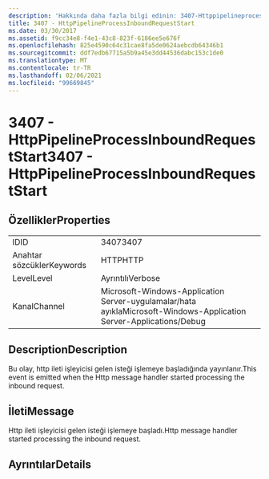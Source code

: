 ```yaml
---
description: 'Hakkında daha fazla bilgi edinin: 3407-Httppipelineprocessınboundrequeststart'
title: 3407 - HttpPipelineProcessInboundRequestStart
ms.date: 03/30/2017
ms.assetid: f9cc34e8-f4e1-43c8-823f-6186ee5e676f
ms.openlocfilehash: 825e4590c64c31cae8fa5de0624aebcdb64346b1
ms.sourcegitcommit: ddf7edb67715a5b9a45e3dd44536dabc153c1de0
ms.translationtype: MT
ms.contentlocale: tr-TR
ms.lasthandoff: 02/06/2021
ms.locfileid: "99669845"
---
```

# <a name="3407---httppipelineprocessinboundrequeststart"></a><span data-ttu-id="dfa11-103">3407 - HttpPipelineProcessInboundRequestStart</span><span class="sxs-lookup"><span data-stu-id="dfa11-103">3407 - HttpPipelineProcessInboundRequestStart</span></span>

## <a name="properties"></a><span data-ttu-id="dfa11-104">Özellikler</span><span class="sxs-lookup"><span data-stu-id="dfa11-104">Properties</span></span>  
  
|||  
|-|-|  
|<span data-ttu-id="dfa11-105">ID</span><span class="sxs-lookup"><span data-stu-id="dfa11-105">ID</span></span>|<span data-ttu-id="dfa11-106">3407</span><span class="sxs-lookup"><span data-stu-id="dfa11-106">3407</span></span>|  
|<span data-ttu-id="dfa11-107">Anahtar sözcükler</span><span class="sxs-lookup"><span data-stu-id="dfa11-107">Keywords</span></span>|<span data-ttu-id="dfa11-108">HTTP</span><span class="sxs-lookup"><span data-stu-id="dfa11-108">HTTP</span></span>|  
|<span data-ttu-id="dfa11-109">Level</span><span class="sxs-lookup"><span data-stu-id="dfa11-109">Level</span></span>|<span data-ttu-id="dfa11-110">Ayrıntılı</span><span class="sxs-lookup"><span data-stu-id="dfa11-110">Verbose</span></span>|  
|<span data-ttu-id="dfa11-111">Kanal</span><span class="sxs-lookup"><span data-stu-id="dfa11-111">Channel</span></span>|<span data-ttu-id="dfa11-112">Microsoft-Windows-Application Server-uygulamalar/hata ayıkla</span><span class="sxs-lookup"><span data-stu-id="dfa11-112">Microsoft-Windows-Application Server-Applications/Debug</span></span>|  
  
## <a name="description"></a><span data-ttu-id="dfa11-113">Description</span><span class="sxs-lookup"><span data-stu-id="dfa11-113">Description</span></span>  

 <span data-ttu-id="dfa11-114">Bu olay, http ileti işleyicisi gelen isteği işlemeye başladığında yayınlanır.</span><span class="sxs-lookup"><span data-stu-id="dfa11-114">This event is emitted when the Http message handler started processing the inbound request.</span></span>  
  
## <a name="message"></a><span data-ttu-id="dfa11-115">İleti</span><span class="sxs-lookup"><span data-stu-id="dfa11-115">Message</span></span>  

 <span data-ttu-id="dfa11-116">Http ileti işleyicisi gelen isteği işlemeye başladı.</span><span class="sxs-lookup"><span data-stu-id="dfa11-116">Http message handler started processing the inbound request.</span></span>  
  
## <a name="details"></a><span data-ttu-id="dfa11-117">Ayrıntılar</span><span class="sxs-lookup"><span data-stu-id="dfa11-117">Details</span></span>
